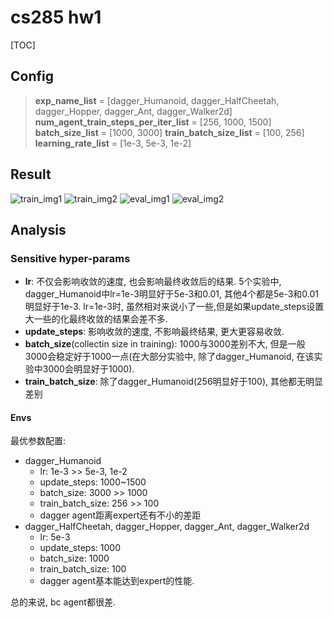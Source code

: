 # cs285 hw1

[TOC]

## Config

> **exp_name_list** = [dagger_Humanoid, dagger_HalfCheetah, dagger_Hopper, dagger_Ant, dagger_Walker2d]
**num_agent_train_steps_per_iter_list** = [256, 1000, 1500]
**batch_size_list** = [1000, 3000]
**train_batch_size_list** = [100, 256]
**learning_rate_list** = [1e-3, 5e-3, 1e-2]

## Result

![train_img1](imgs/train_img1.png)
![train_img2](imgs/train_img2.png)
![eval_img1](imgs/eval_img1.png)
![eval_img2](imgs/eval_img2.png)

## Analysis

### Sensitive hyper-params

- **lr**: 不仅会影响收敛的速度, 也会影响最终收敛后的结果. 5个实验中, dagger_Humanoid中lr=1e-3明显好于5e-3和0.01, 其他4个都是5e-3和0.01明显好于1e-3. lr=1e-3时, 虽然相对来说小了一些,但是如果update_steps设置大一些的化最终收敛的结果会差不多.
- **update_steps**: 影响收敛的速度, 不影响最终结果, 更大更容易收敛.
- **batch_size**(collectin size in training): 1000与3000差别不大, 但是一般3000会稳定好于1000一点(在大部分实验中, 除了dagger_Humanoid, 在该实验中3000会明显好于1000).
- **train_batch_size**: 除了dagger_Humanoid(256明显好于100), 其他都无明显差别

#### Envs

最优参数配置:

- dagger_Humanoid
  - lr: 1e-3 >> 5e-3, 1e-2
  - update_steps: 1000~1500
  - batch_size: 3000 >> 1000
  - train_batch_size: 256 >> 100
  - dagger agent距离expert还有不小的差距
- dagger_HalfCheetah, dagger_Hopper, dagger_Ant, dagger_Walker2d
  - lr: 5e-3
  - update_steps: 1000
  - batch_size: 1000
  - train_batch_size: 100
  - dagger agent基本能达到expert的性能.

总的来说, bc agent都很差.

